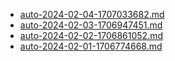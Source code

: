 * [auto-2024-02-04-1707033682.md](/docs/202402/auto-2024-02-04-1707033682.md)
* [auto-2024-02-03-1706947451.md](/docs/202402/auto-2024-02-03-1706947451.md)
* [auto-2024-02-02-1706861052.md](/docs/202402/auto-2024-02-02-1706861052.md)
* [auto-2024-02-01-1706774668.md](/docs/202402/auto-2024-02-01-1706774668.md)

